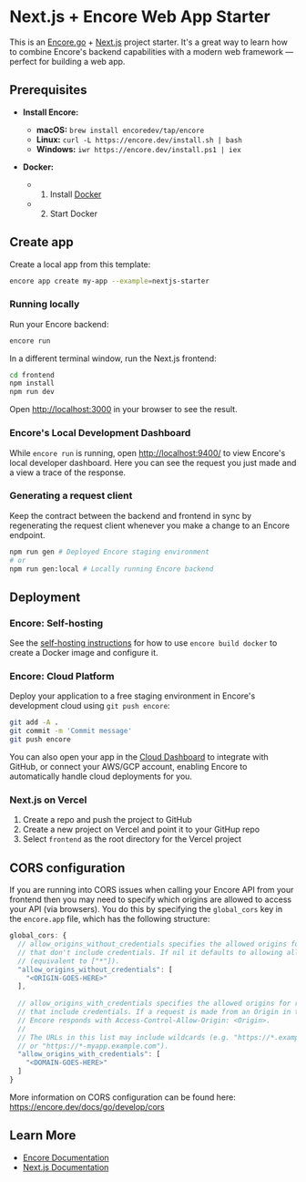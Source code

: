 # Next.js + Encore Web App Starter

This is an [Encore.go](https://encore.dev/) + [Next.js](https://nextjs.org/) project starter. It's a great way to learn how to combine Encore's backend capabilities with a modern web framework — perfect for building a web app.

## Prerequisites 

- **Install Encore:**
  - **macOS:** `brew install encoredev/tap/encore`
  - **Linux:** `curl -L https://encore.dev/install.sh | bash`
  - **Windows:** `iwr https://encore.dev/install.ps1 | iex`
  
- **Docker:**
  - 1. Install [Docker](https://docker.com)
  - 2. Start Docker

## Create app

Create a local app from this template:

```bash
encore app create my-app --example=nextjs-starter
```

### Running locally

Run your Encore backend:
```bash
encore run
```

In a different terminal window, run the Next.js frontend:
```bash
cd frontend
npm install
npm run dev
```

Open [http://localhost:3000](http://localhost:3000) in your browser to see the result.

### Encore's Local Development Dashboard

While `encore run` is running, open [http://localhost:9400/](http://localhost:9400/) to view Encore's local developer dashboard.
Here you can see the request you just made and a view a trace of the response.

### Generating a request client

Keep the contract between the backend and frontend in sync by regenerating the request client whenever you make a change
to an Encore endpoint.

```bash
npm run gen # Deployed Encore staging environment
# or
npm run gen:local # Locally running Encore backend
```

## Deployment

### Encore: Self-hosting

See the [self-hosting instructions](https://encore.dev/docs/go/self-host/docker-build) for how to use `encore build docker` to create a Docker image and configure it.

### Encore: Cloud Platform

Deploy your application to a free staging environment in Encore's development cloud using `git push encore`:

```bash
git add -A .
git commit -m 'Commit message'
git push encore
```

You can also open your app in the [Cloud Dashboard](https://app.encore.dev) to integrate with GitHub, or connect your AWS/GCP account, enabling Encore to automatically handle cloud deployments for you.

### Next.js on Vercel

1. Create a repo and push the project to GitHub
2. Create a new project on Vercel and point it to your GitHup repo
3. Select `frontend` as the root directory for the Vercel project

## CORS configuration

If you are running into CORS issues when calling your Encore API from your frontend then you may need to specify which
origins are allowed to access your API (via browsers). You do this by specifying the `global_cors` key in the `encore.app`
file, which has the following structure:

```js
global_cors: {
  // allow_origins_without_credentials specifies the allowed origins for requests
  // that don't include credentials. If nil it defaults to allowing all domains
  // (equivalent to ["*"]).
  "allow_origins_without_credentials": [
    "<ORIGIN-GOES-HERE>"
  ],
        
  // allow_origins_with_credentials specifies the allowed origins for requests
  // that include credentials. If a request is made from an Origin in this list
  // Encore responds with Access-Control-Allow-Origin: <Origin>.
  //
  // The URLs in this list may include wildcards (e.g. "https://*.example.com"
  // or "https://*-myapp.example.com").
  "allow_origins_with_credentials": [
    "<DOMAIN-GOES-HERE>"
  ]
}
```

More information on CORS configuration can be found here: https://encore.dev/docs/go/develop/cors

## Learn More

- [Encore Documentation](https://encore.dev/docs/go)
- [Next.js Documentation](https://nextjs.org/docs)
